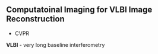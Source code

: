 ## Computatoinal Imaging for VLBI Image Reconstruction
- CVPR 

**VLBI** - very long baseline interferometry


